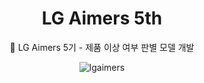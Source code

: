 <div align="center">

# LG Aimers 5th
🧐 LG Aimers 5기 - 제품 이상 여부 판별 모델 개발

![lgaimers](https://github.com/user-attachments/assets/f336860f-d61e-4ad2-8cd9-56c0bb705a82)


</div>

